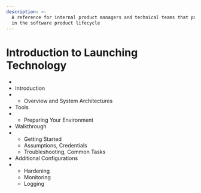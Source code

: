 ```yaml
---
description: >-
  A reference for internal product managers and technical teams that participate
  in the software product lifecycle
---
```


# Introduction to Launching Technology

*
* Introduction
*
  * Overview and System Architectures
* Tools
*
  * Preparing Your Environment
* Walkthrough
*
  * Getting Started
  * Assumptions, Credentials
  * Troubleshooting, Common Tasks
* Additional Configurations
*
  * Hardening
  * Monitoring
  * Logging
